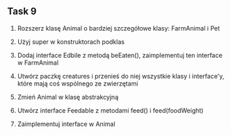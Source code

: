 ## Task 9

1. Rozszerz klasę Animal o bardziej szczegółowe klasy: FarmAnimal i Pet

2. Użyj super w konstruktorach podklas

3. Dodaj interface Edbile z metodą beEaten(), zaimplementuj ten interface w FarmAnimal

4. Utwórz paczkę creatures i przenieś do niej wszystkie klasy i interface'y, które mają coś wspólnego ze zwierzętami

5. Zmień Animal w klasę abstrakcyjną

6. Utwórz interface Feedable z metodami feed() i feed(foodWeight)

7. Zaimplementuj interface w Animal
